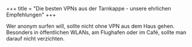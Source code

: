 +++
title = "Die besten VPNs aus der Tarnkappe - unsere ehrlichen Empfehlungen"
+++

Wer anonym surfen will, sollte nicht ohne VPN aus dem Haus gehen. Besonders in öffentlichen WLANs, am Flughafen oder im Café, sollte man darauf nicht verzichten. 
